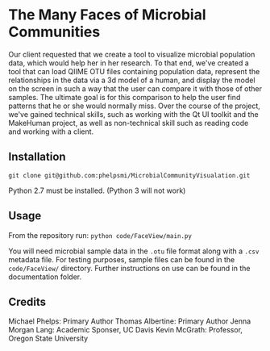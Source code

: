 # The Many Faces of Microbial Communities

Our client requested that we create a tool to visualize microbial population data, which would help her in her research. To that end, we've created a tool that can load QIIME OTU files containing population data, represent the relationships in the data via a 3d model of a human, and display the model on the screen in such a way that the user can compare it with those of other samples. The ultimate goal is for this comparison to help the user find patterns that he or she would normally miss. Over the course of the project, we've gained technical skills, such as working with the Qt UI toolkit and the MakeHuman project, as well as non-technical skill such as reading code and working with a client.

## Installation

`git clone git@github.com:phelpsmi/MicrobialCommunityVisualation.git`

Python 2.7 must be installed. (Python 3 will not work)

## Usage

From the repository run:
`python code/FaceView/main.py`

You will need microbial sample data in the `.otu` file format along with a `.csv` metadata file.
For testing purposes, sample files can be found in the `code/FaceView/` directory.
Further instructions on use can be found in the documentation folder.

## Credits

Michael Phelps:
  Primary Author
Thomas Albertine:
  Primary Author
Jenna Morgan Lang:
  Academic Sponser, UC Davis
Kevin McGrath:
  Professor, Oregon State University

